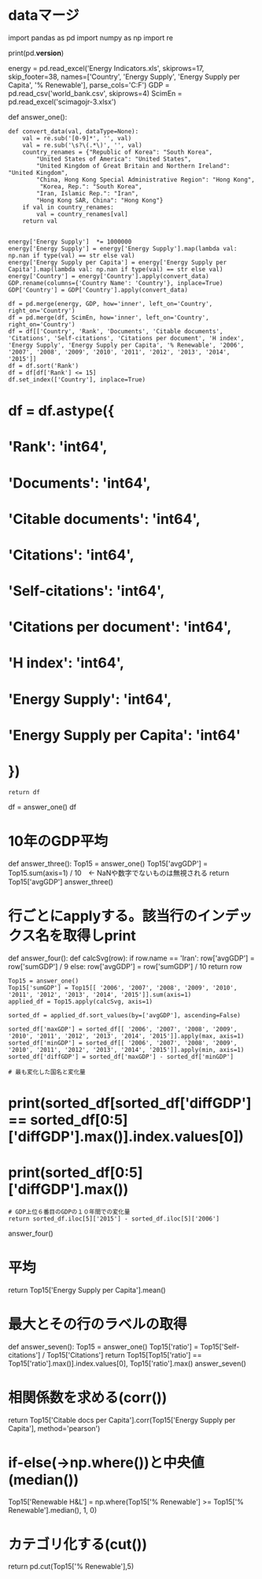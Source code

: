 
# dataマージ
import pandas as pd
import numpy as np
import re

print(pd.__version__)

energy = pd.read_excel('Energy Indicators.xls', skiprows=17, skip_footer=38, names=['Country', 'Energy Supply', 'Energy Supply per Capita', '% Renewable'], parse_cols='C:F')
GDP = pd.read_csv('world_bank.csv', skiprows=4)
ScimEn = pd.read_excel('scimagojr-3.xlsx')

def answer_one():

    def convert_data(val, dataType=None):
        val = re.sub('[0-9]*', '', val)
        val = re.sub('\s?\(.*\)', '', val)
        country_renames = {"Republic of Korea": "South Korea",
            "United States of America": "United States",
            "United Kingdom of Great Britain and Northern Ireland": "United Kingdom",
            "China, Hong Kong Special Administrative Region": "Hong Kong",
             "Korea, Rep.": "South Korea", 
            "Iran, Islamic Rep.": "Iran",
            "Hong Kong SAR, China": "Hong Kong"}
        if val in country_renames:
            val = country_renames[val]
        return val


    energy['Energy Supply']  *= 1000000
    energy['Energy Supply'] = energy['Energy Supply'].map(lambda val:  np.nan if type(val) == str else val)
    energy['Energy Supply per Capita'] = energy['Energy Supply per Capita'].map(lambda val: np.nan if type(val) == str else val)
    energy['Country'] = energy['Country'].apply(convert_data)
    GDP.rename(columns={'Country Name': 'Country'}, inplace=True)
    GDP['Country'] = GDP['Country'].apply(convert_data)

    df = pd.merge(energy, GDP, how='inner', left_on='Country', right_on='Country')
    df = pd.merge(df, ScimEn, how='inner', left_on='Country', right_on='Country')
    df = df[['Country', 'Rank', 'Documents', 'Citable documents', 'Citations', 'Self-citations', 'Citations per document', 'H index', 'Energy Supply', 'Energy Supply per Capita', '% Renewable', '2006', '2007', '2008', '2009', '2010', '2011', '2012', '2013', '2014', '2015']]
    df = df.sort('Rank')
    df = df[df['Rank'] <= 15]
    df.set_index(['Country'], inplace=True)
#     df = df.astype({
#         'Rank': 'int64',
#         'Documents': 'int64',
#         'Citable documents': 'int64',
#         'Citations': 'int64',
#         'Self-citations': 'int64',
#         'Citations per document': 'int64',
#         'H index': 'int64',
#         'Energy Supply': 'int64',
#         'Energy Supply per Capita': 'int64'
#     })
    return df
df = answer_one()
df


# 10年のGDP平均
def answer_three():
    Top15 = answer_one()
    Top15['avgGDP'] = Top15.sum(axis=1) / 10　← NaNや数字でないものは無視される
    return Top15['avgGDP']
answer_three()


# 行ごとにapplyする。該当行のインデックス名を取得しprint
def answer_four():
    def calcSvg(row):
        if row.name == 'Iran':
            row['avgGDP'] = row['sumGDP'] / 9
        else:
            row['avgGDP'] = row['sumGDP'] / 10
        return row

    Top15 = answer_one()
    Top15['sumGDP'] = Top15[[ '2006', '2007', '2008', '2009', '2010', '2011', '2012', '2013', '2014', '2015']].sum(axis=1)
    applied_df = Top15.apply(calcSvg, axis=1)

    sorted_df = applied_df.sort_values(by=['avgGDP'], ascending=False)

    sorted_df['maxGDP'] = sorted_df[[ '2006', '2007', '2008', '2009', '2010', '2011', '2012', '2013', '2014', '2015']].apply(max, axis=1)
    sorted_df['minGDP'] = sorted_df[[ '2006', '2007', '2008', '2009', '2010', '2011', '2012', '2013', '2014', '2015']].apply(min, axis=1)
    sorted_df['diffGDP'] = sorted_df['maxGDP'] - sorted_df['minGDP']

    # 最も変化した国名と変化量
#     print(sorted_df[sorted_df['diffGDP'] == sorted_df[0:5]['diffGDP'].max()].index.values[0])
#     print(sorted_df[0:5]['diffGDP'].max())

    # GDP上位６番目のGDPの１０年間での変化量
    return sorted_df.iloc[5]['2015'] - sorted_df.iloc[5]['2006']
answer_four()



# 平均
return Top15['Energy Supply per Capita'].mean()


# 最大とその行のラベルの取得
def answer_seven():
    Top15 = answer_one()
    Top15['ratio'] = Top15['Self-citations'] / Top15['Citations']
    return Top15[Top15['ratio'] == Top15['ratio'].max()].index.values[0], Top15['ratio'].max()
answer_seven()


# 相関係数を求める(corr())
return Top15['Citable docs per Capita'].corr(Top15['Energy Supply per Capita'], method='pearson')


# if-else(->np.where())と中央値(median())
Top15['Renewable H&L'] = np.where(Top15['% Renewable'] >= Top15['% Renewable'].median(), 1, 0)

# カテゴリ化する(cut())
return  pd.cut(Top15['% Renewable'],5)




